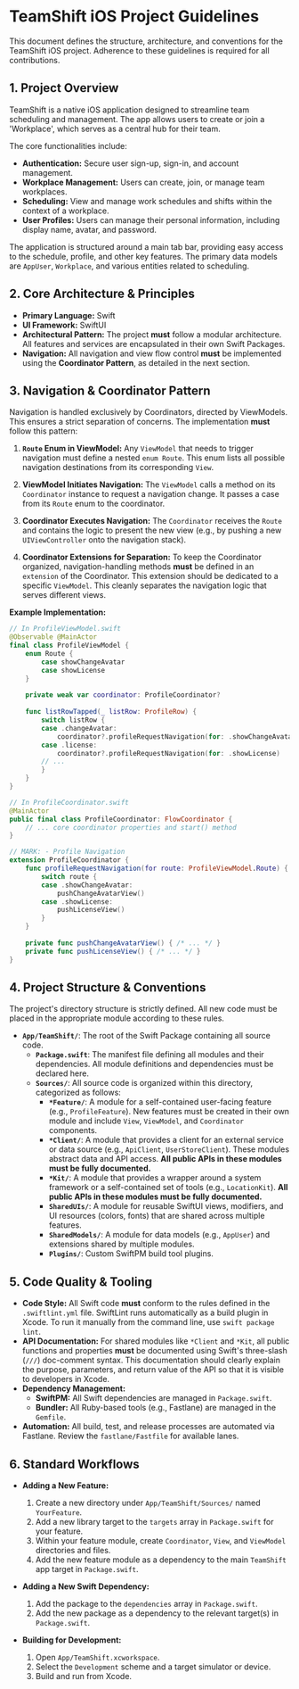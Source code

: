 # TeamShift iOS Project Guidelines

This document defines the structure, architecture, and conventions for the TeamShift iOS project. Adherence to these guidelines is required for all contributions.

## 1. Project Overview

TeamShift is a native iOS application designed to streamline team scheduling and management. The app allows users to create or join a 'Workplace', which serves as a central hub for their team.

The core functionalities include:
- **Authentication:** Secure user sign-up, sign-in, and account management.
- **Workplace Management:** Users can create, join, or manage team workplaces.
- **Scheduling:** View and manage work schedules and shifts within the context of a workplace.
- **User Profiles:** Users can manage their personal information, including display name, avatar, and password.

The application is structured around a main tab bar, providing easy access to the schedule, profile, and other key features. The primary data models are `AppUser`, `Workplace`, and various entities related to scheduling.

## 2. Core Architecture & Principles

- **Primary Language:** Swift
- **UI Framework:** SwiftUI
- **Architectural Pattern:** The project **must** follow a modular architecture. All features and services are encapsulated in their own Swift Packages.
- **Navigation:** All navigation and view flow control **must** be implemented using the **Coordinator Pattern**, as detailed in the next section.

## 3. Navigation & Coordinator Pattern

Navigation is handled exclusively by Coordinators, directed by ViewModels. This ensures a strict separation of concerns. The implementation **must** follow this pattern:

1.  **`Route` Enum in ViewModel:** Any `ViewModel` that needs to trigger navigation must define a nested `enum Route`. This enum lists all possible navigation destinations from its corresponding `View`.

2.  **ViewModel Initiates Navigation:** The `ViewModel` calls a method on its `Coordinator` instance to request a navigation change. It passes a case from its `Route` enum to the coordinator.

3.  **Coordinator Executes Navigation:** The `Coordinator` receives the `Route` and contains the logic to present the new view (e.g., by pushing a new `UIViewController` onto the navigation stack).

4.  **Coordinator Extensions for Separation:** To keep the Coordinator organized, navigation-handling methods **must** be defined in an `extension` of the Coordinator. This extension should be dedicated to a specific `ViewModel`. This cleanly separates the navigation logic that serves different views.

**Example Implementation:**

```swift
// In ProfileViewModel.swift
@Observable @MainActor
final class ProfileViewModel {
    enum Route {
        case showChangeAvatar
        case showLicense
    }
    
    private weak var coordinator: ProfileCoordinator?
    
    func listRowTapped(_ listRow: ProfileRow) {
        switch listRow {
        case .changeAvatar:
            coordinator?.profileRequestNavigation(for: .showChangeAvatar)
        case .license:
            coordinator?.profileRequestNavigation(for: .showLicense)
        // ...
        }
    }
}

// In ProfileCoordinator.swift
@MainActor
public final class ProfileCoordinator: FlowCoordinator {
    // ... core coordinator properties and start() method
}

// MARK: - Profile Navigation
extension ProfileCoordinator {
    func profileRequestNavigation(for route: ProfileViewModel.Route) {
        switch route {
        case .showChangeAvatar:
            pushChangeAvatarView()
        case .showLicense:
            pushLicenseView()
        }
    }
    
    private func pushChangeAvatarView() { /* ... */ }
    private func pushLicenseView() { /* ... */ }
}
```

## 4. Project Structure & Conventions

The project's directory structure is strictly defined. All new code must be placed in the appropriate module according to these rules.

- **`App/TeamShift/`**: The root of the Swift Package containing all source code.
  - **`Package.swift`**: The manifest file defining all modules and their dependencies. All module definitions and dependencies must be declared here.
  - **`Sources/`**: All source code is organized within this directory, categorized as follows:
    - **`*Feature/`**: A module for a self-contained user-facing feature (e.g., `ProfileFeature`). New features must be created in their own module and include `View`, `ViewModel`, and `Coordinator` components.
    - **`*Client/`**: A module that provides a client for an external service or data source (e.g., `ApiClient`, `UserStoreClient`). These modules abstract data and API access. **All public APIs in these modules must be fully documented.**
    - **`*Kit/`**: A module that provides a wrapper around a system framework or a self-contained set of tools (e.g., `LocationKit`). **All public APIs in these modules must be fully documented.**
    - **`SharedUIs/`**: A module for reusable SwiftUI views, modifiers, and UI resources (colors, fonts) that are shared across multiple features.
    - **`SharedModels/`**: A module for data models (e.g., `AppUser`) and extensions shared by multiple modules.
    - **`Plugins/`**: Custom SwiftPM build tool plugins.

## 5. Code Quality & Tooling

- **Code Style:** All Swift code **must** conform to the rules defined in the `.swiftlint.yml` file. SwiftLint runs automatically as a build plugin in Xcode. To run it manually from the command line, use `swift package lint`.
- **API Documentation:** For shared modules like `*Client` and `*Kit`, all public functions and properties **must** be documented using Swift's three-slash (`///`) doc-comment syntax. This documentation should clearly explain the purpose, parameters, and return value of the API so that it is visible to developers in Xcode.
- **Dependency Management:**
  - **SwiftPM:** All Swift dependencies are managed in `Package.swift`.
  - **Bundler:** All Ruby-based tools (e.g., Fastlane) are managed in the `Gemfile`.
- **Automation:** All build, test, and release processes are automated via Fastlane. Review the `fastlane/Fastfile` for available lanes.

## 6. Standard Workflows

- **Adding a New Feature:**
  1. Create a new directory under `App/TeamShift/Sources/` named `YourFeature`.
  2. Add a new library target to the `targets` array in `Package.swift` for your feature.
  3. Within your feature module, create `Coordinator`, `View`, and `ViewModel` directories and files.
  4. Add the new feature module as a dependency to the main `TeamShift` app target in `Package.swift`.

- **Adding a New Swift Dependency:**
  1. Add the package to the `dependencies` array in `Package.swift`.
  2. Add the new package as a dependency to the relevant target(s) in `Package.swift`.

- **Building for Development:**
  1. Open `App/TeamShift.xcworkspace`.
  2. Select the `Development` scheme and a target simulator or device.
  3. Build and run from Xcode.
